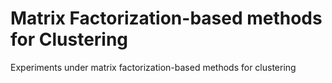 # Matrix Factorization-based methods for Clustering

Experiments under matrix factorization-based methods for clustering
